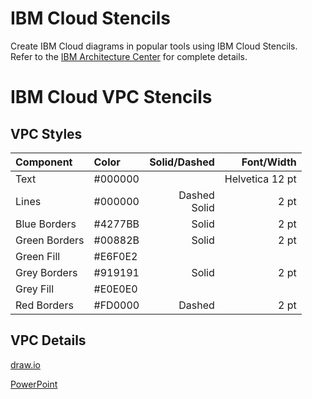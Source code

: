 # IBM Cloud Stencils

Create IBM Cloud diagrams in popular tools using IBM Cloud Stencils.  
Refer to the [IBM Architecture Center](https://www.ibm.com/cloud/garage/architectures/edit) for complete details.

# IBM Cloud VPC Stencils

## VPC Styles

| Component | Color | Solid/Dashed | Font/Width |
| :--- | :--- | ---: | ---: |
| Text | #000000 | | Helvetica 12 pt |
| Lines | #000000 | Dashed<br/>Solid | 2 pt |
| Blue Borders | #4277BB | Solid | 2 pt |
| Green Borders | #00882B | Solid | 2 pt |
| Green Fill | #E6F0E2 | | |
| Grey Borders | #919191 | Solid | 2 pt |
| Grey Fill | #E0E0E0 | | |
| Red Borders | #FD0000 | Dashed | 2 pt |

## VPC Details

[draw.io](/drawio/drawio.md)

[PowerPoint](/powerpoint/powerpoint.md)
